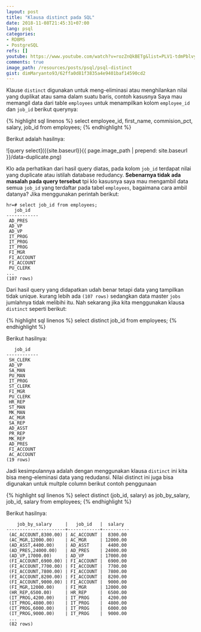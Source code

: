 ```yaml
---
layout: post
title: "Klausa distinct pada SQL"
date: 2018-11-08T21:45:31+07:00
lang: psql
categories:
- RDBMS
- PostgreSQL
refs: []
youtube: https://www.youtube.com/watch?v=rozZnQkBETg&list=PLV1-tdmPblvypZXSk2GC932nludT345xk&index=5
comments: true
image_path: /resources/posts/psql/psql-distinct
gist: dimMaryanto93/62ffa0d81f3835a4e9401baf14590cd2
---
```


Klause `distinct` digunakan untuk meng-eliminasi atau menghilankan nilai yang duplikat atau sama dalam suatu baris, contoh kasusnya Saya mau memangil data dari table `employees` untuk menampilkan kolom `employee_id` dan `job_id` berikut querynya:

{% highlight sql linenos %}
select 
    employee_id,
    first_name,
    commision_pct,
    salary,
    job_id
from employees;
{% endhighlight %}

Berikut adalah hasilnya:

![query select]({{site.baseurl}}{{ page.image_path | prepend: site.baseurl }}/data-duplicate.png)

Klo ada perhatikan dari hasil query diatas, pada kolom `job_id` terdapat nilai yang duplicate atau istilah database redudancy. **Sebenarnya tidak ada masalah pada query tersebut** tpi klo kasusnya saya mau mengambil data semua `job_id` yang terdaftar pada tabel `employees`, bagaimana cara ambil datanya? Jika menggunakan perintah berikut:


```postgresql-console
hr=# select job_id from employees;
   job_id   
------------
 AD_PRES
 AD_VP
 AD_VP
 IT_PROG
 IT_PROG
 IT_PROG
 FI_MGR
 FI_ACCOUNT
 FI_ACCOUNT
 PU_CLERK
...
(107 rows)
```
Dari hasil query yang didapatkan udah benar tetapi data yang tampilkan tidak unique. kurang lebih ada `(107 rows)` sedangkan data master `jobs` jumlahnya tidak melibihi itu. Nah sekarang jika kita menggunakan klausa `distinct` seperti berikut:

{% highlight sql linenos %}
select 
   distinct job_id
from employees;
{% endhighlight %}

Berikut hasilnya:

```postgresql-console
   job_id   
------------
 SH_CLERK
 AD_VP
 SA_MAN
 PU_MAN
 IT_PROG
 ST_CLERK
 FI_MGR
 PU_CLERK
 HR_REP
 ST_MAN
 MK_MAN
 AC_MGR
 SA_REP
 AD_ASST
 PR_REP
 MK_REP
 AD_PRES
 FI_ACCOUNT
 AC_ACCOUNT
(19 rows)
```

Jadi kesimpulannya adalah dengan menggunakan klausa `distinct` ini kita bisa meng-eleminasi data yang redudansi. Nilai distinct ini juga bisa digunakan untuk multple column berikut contoh penggunaan

{% highlight sql linenos %}
select 
   distinct (job_id, salary) as job_by_salary,
    job_id,
    salary
from employees;
{% endhighlight %}

Berikut hasilnya:

```postgresql-console
    job_by_salary     |   job_id   |  salary  
----------------------+------------+----------
 (AC_ACCOUNT,8300.00) | AC_ACCOUNT |  8300.00
 (AC_MGR,12000.00)    | AC_MGR     | 12000.00
 (AD_ASST,4400.00)    | AD_ASST    |  4400.00
 (AD_PRES,24000.00)   | AD_PRES    | 24000.00
 (AD_VP,17000.00)     | AD_VP      | 17000.00
 (FI_ACCOUNT,6900.00) | FI_ACCOUNT |  6900.00
 (FI_ACCOUNT,7700.00) | FI_ACCOUNT |  7700.00
 (FI_ACCOUNT,7800.00) | FI_ACCOUNT |  7800.00
 (FI_ACCOUNT,8200.00) | FI_ACCOUNT |  8200.00
 (FI_ACCOUNT,9000.00) | FI_ACCOUNT |  9000.00
 (FI_MGR,12000.00)    | FI_MGR     | 12000.00
 (HR_REP,6500.00)     | HR_REP     |  6500.00
 (IT_PROG,4200.00)    | IT_PROG    |  4200.00
 (IT_PROG,4800.00)    | IT_PROG    |  4800.00
 (IT_PROG,6000.00)    | IT_PROG    |  6000.00
 (IT_PROG,9000.00)    | IT_PROG    |  9000.00
 ...
 (82 rows)
```


